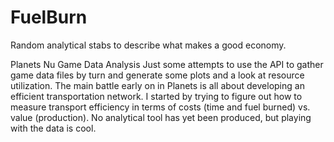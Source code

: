 # FuelBurn
Random analytical stabs to describe what makes a good economy.

Planets Nu Game Data Analysis
Just some attempts to use the API to gather game data files by turn and generate some plots and a look at resource utilization. The main battle early on in Planets is all about developing an efficient transportation network. I started by trying to figure out how to measure transport efficiency in terms of costs (time and fuel burned) vs. value (production). No analytical tool has yet been produced, but playing with the data is cool. 
